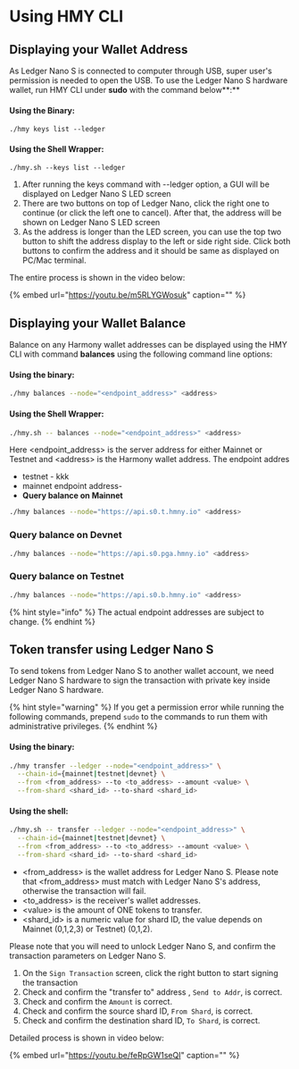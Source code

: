 # Using HMY CLI

## Displaying your Wallet Address

As Ledger Nano S is connected to computer through USB, super user's permission is needed to open the USB. To use the Ledger Nano S hardware wallet, run  HMY CLI under **sudo** with the command below**:**

#### Using the Binary:

```text
./hmy keys list --ledger
```

#### Using the Shell Wrapper:

```text
./hmy.sh --keys list --ledger
```

1. After running the keys command with --ledger option, a GUI will be displayed on Ledger Nano S LED screen
2. There are two buttons on top of Ledger Nano, click the right one to continue \(or click the left one to cancel\). After that, the address will be shown on Ledger Nano S LED screen
3. As the address is longer than the LED screen, you can use the top two button to shift the address display to the left or side right side. Click both buttons to confirm the address and it should be same as displayed on PC/Mac terminal.‌

The entire process is shown in the video below:

{% embed url="https://youtu.be/m5RLYGWosuk" caption="" %}

## Displaying your Wallet Balance <a id="display-token-balance-for-ledger-nano-s"></a>

Balance on any Harmony wallet addresses can be displayed using the HMY CLI with command **balances** using the following command line options:

#### Using the binary:

```bash
./hmy balances --node="<endpoint_address>" <address>
```

#### Using the Shell Wrapper:

```bash
./hmy.sh -- balances --node="<endpoint_address>" <address>
```

Here &lt;endpoint\_address&gt; is the server address for either Mainnet or Testnet and &lt;address&gt; is the Harmony wallet address.‌ The endpoint addres

* testnet - kkk
* mainnet endpoint address-
* **Query balance on Mainnet**

```bash
./hmy balances --node="https://api.s0.t.hmny.io" <address>
```

### ‌**Query balance on Devnet**

```bash
./hmy balances --node="https://api.s0.pga.hmny.io" <address>
```

### Query balance on Testnet

```bash
./hmy balances --node="https://api.s0.b.hmny.io" <address>
```

{% hint style="info" %}
The actual endpoint addresses are subject to change.
{% endhint %}

## Token transfer using Ledger Nano S

To send tokens from Ledger Nano S to another wallet account, we need Ledger Nano S hardware to sign the transaction with private key inside Ledger Nano S hardware.

{% hint style="warning" %}
If you get a permission error while running the following commands, prepend `sudo` to the commands to run them with administrative privileges.
{% endhint %}

#### Using the binary:

```bash
./hmy transfer --ledger --node="<endpoint_address>" \
  --chain-id={mainnet|testnet|devnet} \
  --from <from_address> --to <to_address> --amount <value> \
  --from-shard <shard_id> --to-shard <shard_id>
```

#### Using the shell:

```bash
./hmy.sh -- transfer --ledger --node="<endpoint_address>" \
  --chain-id={mainnet|testnet|devnet} \
  --from <from_address> --to <to_address> --amount <value> \
  --from-shard <shard_id> --to-shard <shard_id>
```

* &lt;from\_address&gt; is the wallet address for Ledger Nano S. Please note that &lt;from\_address&gt; must match with Ledger Nano S's address, otherwise the transaction will fail.
* &lt;to\_address&gt; is the receiver's wallet addresses.
* &lt;value&gt; is the amount of ONE tokens to transfer.
* &lt;shard\_id&gt; is a numeric value for shard ID, the value depends on Mainnet \(0,1,2,3\) or Testnet\) \(0,1,2\).

Please note that you will need to unlock Ledger Nano S, and confirm the transaction parameters on Ledger Nano S.

1. On the `Sign Transaction` screen, click the right button to start signing the transaction
2. Check and confirm the "transfer to" address , `Send to Addr`, is correct.
3. Check and confirm the `Amount` is correct.
4. Check and confirm the source shard ID, `From Shard`, is correct.
5. Check and confirm the destination shard ID, `To Shard`, is correct.

Detailed process is shown in video below:

{% embed url="https://youtu.be/feRpGW1seQI" caption="" %}

